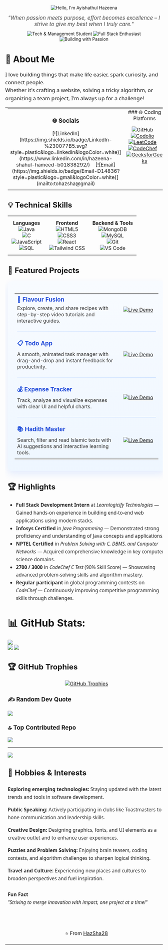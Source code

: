 <p align="center">
  <img src="https://capsule-render.vercel.app/api?type=venom&height=300&color=timeGradient&text=Hello,%20I'm%20Ayishathul%20Hazeena&fontColor=FFFFFF&fontSize=44&animation=twinkling&descAlignY=78&descAlign=76&descSize=20&textBg=false&strokeWidth=1&fontAlign=50&stroke=000000" alt="Hello, I'm Ayishathul Hazeena" />
</p>

<p align="center" style="font-style: italic; color: #4B4B4B; font-size: 1.05rem; max-width: 650px; margin: auto;">
  <i>"When passion meets purpose, effort becomes excellence – I strive to give my best when I truly care."</i>
</p>

<p align="center" style="margin-top: 12px;">
  <img src="https://img.shields.io/badge/Tech%20%26%20Management%20Student-36DEFF?style=for-the-badge&logo=github&logoColor=white" alt="Tech & Management Student" />
  <img src="https://img.shields.io/badge/Full%20Stack%20Enthusiast-36DEFF?style=for-the-badge&logo=react&logoColor=white" alt="Full Stack Enthusiast" />
  <img src="https://img.shields.io/badge/Building%20with%20Passion-36DEFF?style=for-the-badge&logo=code&logoColor=white" alt="Building with Passion" />
</p>

# 💫 About Me
<p style="font-size: 1.05rem; max-width: 700px; margin: 10px auto; line-height: 1.5; font-family: 'Segoe UI', Tahoma, Geneva, Verdana, sans-serif;">
I love building things that make life easier, spark curiosity, and connect people.<br>
Whether it's crafting a website, solving a tricky algorithm, or organizing a team project, I'm always up for a challenge!
</p>

<!-- Side-by-side Socials and Coding Platforms -->
<table width="100%" cellpadding="8">
  <tr>
    <td width="50%" valign="top">

<table width="100%" cellpadding="12" style="max-width: 700px; margin: auto; border-collapse: collapse;">
  <tr>
    <td width="50%" valign="top" style="text-align: center;">

### 🌐 Socials
<p style="margin-bottom: 6px;">
  [![LinkedIn](https://img.shields.io/badge/LinkedIn-%230077B5.svg?style=plastic&logo=linkedin&logoColor=white)](https://www.linkedin.com/in/hazeena-shahul-hameed-b01838292/)
  &nbsp;&nbsp;
  [![Email](https://img.shields.io/badge/Email-D14836?style=plastic&logo=gmail&logoColor=white)](mailto:tohazsha@gmail)
</p>
    </td>
    <td width="50%" valign="top" style="text-align: center;">
### 🌐 Coding Platforms
<p style="margin-bottom: 6px;">
  <a href="https://github.com/HazSha28" title="GitHub"><img src="https://img.shields.io/badge/GitHub-181717?style=flat&logo=github&logoColor=white" alt="GitHub" /></a>
  &nbsp;&nbsp;
  <a href="https://codolio.com/profile/Hazeena%20S" title="Codolio"><img src="https://img.shields.io/badge/Codolio-1a1a1a?style=flat" alt="Codolio" /></a>
  &nbsp;&nbsp;
  <a href="https://leetcode.com/u/HAZEENA/" title="LeetCode"><img src="https://img.shields.io/badge/LeetCode-FFA116?logo=leetcode&logoColor=black&style=flat" alt="LeetCode" /></a>
  &nbsp;&nbsp;
  <a href="https://www.codechef.com/users/kit27csbs11" title="CodeChef"><img src="https://img.shields.io/badge/CodeChef-5B4638?logo=codechef&logoColor=white&style=flat" alt="CodeChef" /></a>
  &nbsp;&nbsp;
  <a href="https://www.geeksforgeeks.org/user/tohazzwgh/" title="GeeksforGeeks"><img src="https://img.shields.io/badge/GeeksforGeeks-0F9D58?logo=geeksforgeeks&logoColor=white&style=flat" alt="GeeksforGeeks" /></a>
</p>
   </td>
  </tr>
</table>


## 💡 Technical Skills

<table width="100%" style="max-width:700px; margin:auto; border-collapse: collapse; text-align: center;">
  <tr>
    <td valign="top" style="padding: 12px;">
      <strong>Languages</strong><br/>
      <img src="https://img.shields.io/badge/Java-007396?style=for-the-badge&logo=java&logoColor=white" alt="Java" /><br/>
      <img src="https://img.shields.io/badge/C-00599C?style=for-the-badge&logo=c&logoColor=white" alt="C" /><br/>
      <img src="https://img.shields.io/badge/JavaScript-F7DF1E?style=for-the-badge&logo=javascript&logoColor=black" alt="JavaScript" /><br/>
      <img src="https://img.shields.io/badge/SQL-4479A1?style=for-the-badge&logo=mysql&logoColor=white" alt="SQL" />
    </td>
    <td valign="top" style="padding: 12px;">
      <strong>Frontend</strong><br/>
      <img src="https://img.shields.io/badge/HTML5-E34F26?style=for-the-badge&logo=html5&logoColor=white" alt="HTML5" /><br/>
      <img src="https://img.shields.io/badge/CSS3-1572B6?style=for-the-badge&logo=css3&logoColor=white" alt="CSS3" /><br/>
      <img src="https://img.shields.io/badge/React-20232A?style=for-the-badge&logo=react&logoColor=61DAFB" alt="React" /><br/>
      <img src="https://img.shields.io/badge/Tailwind_CSS-38B2AC?style=for-the-badge&logo=tailwind-css&logoColor=white" alt="Tailwind CSS" />
    </td>
    <td valign="top" style="padding: 12px;">
      <strong>Backend & Tools</strong><br/>
      <img src="https://img.shields.io/badge/MongoDB-4EA94B?style=for-the-badge&logo=mongodb&logoColor=white" alt="MongoDB" /><br/>
      <img src="https://img.shields.io/badge/MySQL-4479A1?style=for-the-badge&logo=mysql&logoColor=white" alt="MySQL" /><br/>
      <img src="https://img.shields.io/badge/Git-F05032?style=for-the-badge&logo=git&logoColor=white" alt="Git" /><br/>
      <img src="https://img.shields.io/badge/VS_Code-0078D4?style=for-the-badge&logo=visual-studio-code&logoColor=white" alt="VS Code" />
    </td>
  </tr>
</table>

## 🌟 Featured Projects

<div align="center" style="max-width: 720px; margin: 18px auto; background: linear-gradient(180deg,#f8fbff,#eef6ff); padding: 22px; border-radius: 14px; box-shadow: 0 10px 25px rgba(39, 108, 255, 0.12);">
  <table width="100%" style="border-collapse: collapse;">
    <tr>
      <td width="72%" valign="top">
        <h3 style="margin: 6px 0; color:#1f4eda;">🚀 <a href="https://hazsha28.github.io/Flavour-Fusion/" style="color: #254eda; text-decoration:none; font-weight:700;">Flavour Fusion</a></h3>
        <p style="margin: 6px 0; color:#333;">Explore, create, and share recipes with step-by-step video tutorials and interactive guides.</p>
      </td>
      <td width="28%" valign="middle" align="center">
        <a href="https://hazsha28.github.io/Flavour-Fusion/"><img src="https://img.shields.io/badge/Live-Demo-00bfff?style=flat&logo=github" alt="Live Demo" /></a>
      </td>
    </tr>
    <tr><td colspan="2"><hr style="border: none; height: 1px; background: linear-gradient(to right, #dbe9ff, #bcd6ff); margin:12px 0;"></td></tr>
    <tr>
      <td width="72%" valign="top">
        <h3 style="margin: 6px 0; color:#1f4eda;">📋 <a href="https://hazsha28.github.io/Todo-App/" style="color: #254eda; text-decoration:none; font-weight:700;">Todo App</a></h3>
        <p style="margin: 6px 0; color:#333;">A smooth, animated task manager with drag-and-drop and instant feedback for productivity.</p>
      </td>
      <td width="28%" valign="middle" align="center">
        <a href="https://hazsha28.github.io/Todo-App/"><img src="https://img.shields.io/badge/Live-Demo-00bfff?style=flat&logo=web" alt="Live Demo" /></a>
      </td>
    </tr>
    <tr><td colspan="2"><hr style="border: none; height: 1px; background: linear-gradient(to right, #dbe9ff, #bcd6ff); margin:12px 0;"></td></tr>
    <tr>
      <td width="72%" valign="top">
        <h3 style="margin: 6px 0; color:#1f4eda;">💰 <a href="https://hazsha28.github.io/Expense-Tracker/" style="color: #254eda; text-decoration:none; font-weight:700;">Expense Tracker</a></h3>
        <p style="margin: 6px 0; color:#333;">Track, analyze and visualize expenses with clear UI and helpful charts.</p>
      </td>
      <td width="28%" valign="middle" align="center">
        <a href="https://hazsha28.github.io/Expense-Tracker/"><img src="https://img.shields.io/badge/Live-Demo-00bfff?style=flat&logo=google" alt="Live Demo" /></a>
      </td>
    </tr>
    <tr><td colspan="2"><hr style="border: none; height: 1px; background: linear-gradient(to right, #dbe9ff, #bcd6ff); margin:12px 0;"></td></tr>
    <tr>
      <td width="72%" valign="top">
        <h3 style="margin: 6px 0; color:#1f4eda;">📚 <a href="https://hadith-master.vercel.app/" style="color: #254eda; text-decoration:none; font-weight:700;">Hadith Master</a></h3>
        <p style="margin: 6px 0; color:#333;">Search, filter and read Islamic texts with AI suggestions and interactive learning tools.</p>
      </td>
      <td width="28%" valign="middle" align="center">
        <a href="https://hadith-master.vercel.app/"><img src="https://img.shields.io/badge/Live-Demo-00bfff?style=flat&logo=vercel" alt="Live Demo" /></a>
      </td>
    </tr>
  </table>
</div>

## 🏆 Highlights

<ul style="max-width: 700px; margin: 22px auto; font-family: 'Segoe UI', Tahoma, Geneva, Verdana, sans-serif; color: #2a2a2a; font-size: 15.5px; line-height: 1.6;">
  <li><strong>Full Stack Development Intern</strong> at <em>Learnlogicify Technologies</em> — Gained hands-on experience in building end-to-end web applications using modern stacks.</li>
  <li><strong>Infosys Certified</strong> in <em>Java Programming</em> — Demonstrated strong proficiency and understanding of Java concepts and applications.</li>
  <li><strong>NPTEL Certified</strong> in <em>Problem Solving with C, DBMS, and Computer Networks</em> — Acquired comprehensive knowledge in key computer science domains.</li>
  <li><strong>2700 / 3000</strong> in <em>CodeChef C Test</em> (90% Skill Score) — Showcasing advanced problem-solving skills and algorithm mastery.</li>
  <li><strong>Regular participant</strong> in global programming contests on <em>CodeChef</em> — Continuously improving competitive programming skills through challenges.</li>
</ul>

# 📊 GitHub Stats:
![](https://github-readme-stats.vercel.app/api?username=HazSha28&theme=holi&hide_border=false&include_all_commits=false&count_private=false)<br/>
![](https://nirzak-streak-stats.vercel.app/?user=HazSha28&theme=holi&hide_border=false)
![](https://github-readme-stats.vercel.app/api/top-langs/?username=HazSha28&theme=holi&hide_border=false&include_all_commits=false&count_private=false&layout=compact)
## 🏆 GitHub Trophies
<p align="center">
  <a href="https://github-profile-trophy.vercel.app/?username=Hazsha28&theme=juicyfresh">
    <img src="https://github-profile-trophy.vercel.app/?username=Hazsha28&theme=vue&no-frame=true&no-bg=true&margin-w=4" alt="GitHub Trophies" />
  </a>
</p>

### ✍️ Random Dev Quote
![](https://quotes-github-readme.vercel.app/api?type=vetical&theme=dark)

### 🔝 Top Contributed Repo
![](https://github-contributor-stats.vercel.app/api?username=HazSha28&limit=5&theme=merko&combine_all_yearly_contributions=true)

---
[![](https://visitcount.itsvg.in/api?id=HazSha28&icon=0&color=0)](https://visitcount.itsvg.in)


## 🎯 Hobbies & Interests

<div style="max-width: 700px; margin: 26px auto; font-family: 'Segoe UI', Tahoma, Geneva, Verdana, sans-serif; color: #2a2a2a; font-size: 15.5px; line-height: 1.6;">
  <p><strong>Exploring emerging technologies:</strong> Staying updated with the latest trends and tools in software development.</p>
  <p><strong>Public Speaking:</strong> Actively participating in clubs like Toastmasters to hone communication and leadership skills.</p>
  <p><strong>Creative Design:</strong> Designing graphics, fonts, and UI elements as a creative outlet and to enhance user experiences.</p>
  <p><strong>Puzzles and Problem Solving:</strong> Enjoying brain teasers, coding contests, and algorithm challenges to sharpen logical thinking.</p>
  <p><strong>Travel and Culture:</strong> Experiencing new places and cultures to broaden perspectives and fuel inspiration.</p>
</div>

<!-- Fun fact aligned left -->
<p style="max-width: 700px; margin: 26px auto; font-family: 'Segoe UI', Tahoma, Geneva, Verdana, sans-serif; color: #2a2a2a; font-size: 15.5px; line-height: 1.6;">
  <b>Fun Fact</b><br />
  <i>"Striving to merge innovation with impact, one project at a time!"</i>
</p>
<br>
<p align="center" style="margin-top: 30px;">
  ⭐ From <a href="https://github.com/HazSha28">HazSha28</a>
</p>
